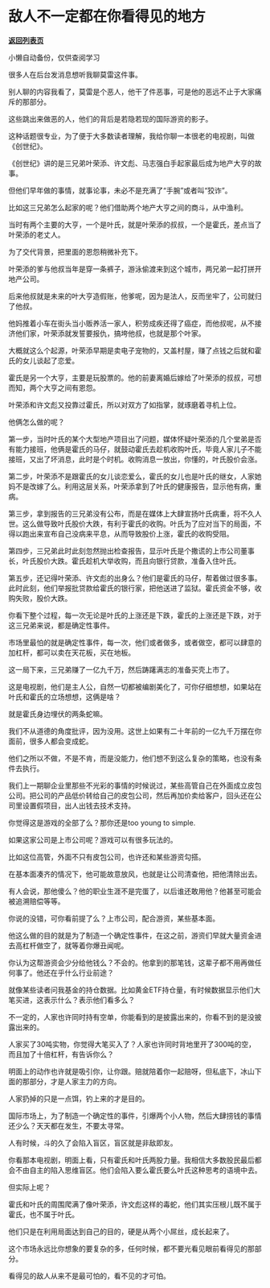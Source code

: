 # 敌人不一定都在你看得见的地方

[**返回列表页**](/gzh/记忆承载3)

小懒自动备份，仅供查阅学习

很多人在后台发消息想听我聊莫雷这件事。  

  

别人聊的内容我看了，莫雷是个恶人，他干了件恶事，可是他的恶远不止于大家痛斥的那部分。

  

这些跳出来做恶的人，他们的背后是若隐若现的国际游资的影子。

  

这种话题很专业，为了便于大多数读者理解，我给你聊一本很老的电视剧，叫做《创世纪》。  

  

《创世纪》讲的是三兄弟叶荣添、许文彪、马志强白手起家最后成为地产大亨的故事。

  

但他们早年做的事情，就事论事，未必不是充满了“手腕”或者叫“狡诈”。

  

比如这三兄弟怎么起家的呢？他们借助两个地产大亨之间的商斗，从中渔利。  

  

当时有两个主要的大亨，一个是叶氏，就是叶荣添的叔叔，一个是霍氏，差点当了叶荣添的老丈人。

  

为了交代背景，把里面的恩怨稍微补充下。  

  

叶荣添的爹与他叔当年是穿一条裤子，游泳偷渡来到这个城市，两兄弟一起打拼开地产公司。

  

后来他叔就是未来的叶大亨造假账，他爹呢，因为是法人，反而坐牢了，公司就归了他叔。

  

他妈推着小车在街头当小贩养活一家人，积劳成疾还得了癌症，而他叔呢，从不接济他们家，叶荣添就发誓要报仇，搞垮他叔，也就是那个叶家。

  

大概就这么个起源，叶荣添早期是卖电子宠物的，又盖村屋，赚了点钱之后就和霍氏的女儿谈起了恋爱。

  

霍氏是另一个大亨，主要是玩股票的。他的前妻离婚后嫁给了叶荣添的叔叔，可想而知，两个大亨之间有恩怨。

  

叶荣添和许文彪又投靠过霍氏，所以对双方了如指掌，就琢磨着寻机上位。

  

他俩怎么做的呢？

  

第一步，当时叶氏的某个大型地产项目出了问题，媒体怀疑叶荣添的几个堂弟是否有能力接班，他俩是霍氏的马仔，就鼓动霍氏去趁机收购叶氏，毕竟人家儿子不能接班，又出了坏消息，此时是个时机。收购消息一放出，你懂的，叶氏股价会涨。

  

第二步，叶荣添不是跟霍氏的女儿谈恋爱么，霍氏的女儿也是叶氏的继女，人家她妈不是改嫁了么。利用这层关系，叶荣添拿到了叶氏的健康报告，显示他有病，重病。

  

第三步，拿到报告的三兄弟没有公布，而是在媒体上大肆宣扬叶氏病重，将不久人世。这么做导致叶氏股价大跌，有利于霍氏的收购。叶氏为了应对当下的局面，不得以跑出来宣布自己没病来平息，从而导致股价上涨，霍氏的收购受阻。

  

第四步，三兄弟此时此刻忽然抛出检查报告，显示叶氏是个撒谎的上市公司董事长，叶氏股价大跌。霍氏趁机大举收购，而且向银行贷款，准备入住叶氏。

  

第五步，还记得叶荣添、许文彪的出身么？他们是霍氏的马仔，帮着做过很多事。此时此刻，他们举报批贷款给霍氏的银行家，把他送进了监狱。霍氏资金不够，收购失败，股价大跌。

  

你看下整个过程，每一次无论是叶氏的上涨还是下跌，霍氏的上涨还是下跌，对于这三兄弟来说，都是确定性事件。  

  

市场里最怕的就是确定性事件，每一次，他们或者做多，或者做空，都可以肆意的加杠杆，都可以卖在天花板，买在地板。  

  

这一局下来，三兄弟赚了一亿九千万，然后踌躇满志的准备买壳上市了。

  

这是电视剧，他们是主人公，自然一切都被编剧美化了，可你仔细想想，如果站在叶氏和霍氏的立场想想，这俩是啥？  

  

就是霍氏身边埋伏的两条蛇嘛。

  

我们不从道德的角度批评，因为没用。这世上如果有二十年前的一亿九千万摆在你面前，很多人都会变成蛇。  

  

他们之所以不做，不是不肯，而是没能力，他们想不到这么复杂的策略，也没有条件去执行。

  

我们上一期聊企业里那些不光彩的事情的时候说过，某些高管自己在外面成立皮包公司。把公司的产品低价转给自己的皮包公司，然后再加价卖给客户，回头还在公司里设置假项目，出人出钱去技术支持。

  

你觉得这是游戏的全部了么？那你还是too young to simple.

  

如果这家公司是上市公司呢？游戏可以有很多玩法的。

  

比如这位高管，外面不只有皮包公司，也许还和某些游资勾搭。

  

在基本面凑齐的情况下，他可能故意放风，也就是让公司清查他，把他清除出去。  

  

有人会说，那他傻么？他的职业生涯不是完蛋了，以后谁还敢用他？他甚至可能会被追溯赔偿等等。  

  

你说的没错，可你看前提了么？上市公司，配合游资，某些基本面。  

  

他这么做的目的就是为了制造一个确定性事件，在这之前，游资们早就大量资金进去高杠杆做空了，就等着你爆丑闻呢。  

  

你认为这帮游资会少分给他钱么？不会的。他拿到的那笔钱，这辈子都不用再做任何事了。他还在乎什么行业前途？

  

就像某些读者问我基金的持仓数据。比如黄金ETF持仓量，有时候数据显示他们大笔买进，这表示什么？表示他们看多么？

  

不一定的，人家也许同时持有空单，你能看到的是披露出来的，你看不到的是没披露出来的。

  

人家买了30吨实物，你觉得大笔买入了？人家也许同时背地里开了300吨的空，而且加了十倍杠杆，有告诉你么？  

  

明面上的动作也许就是吸引你，让你跟。赔就陪着你一起赔呀，但私底下，冰山下面的那部分，才是人家主力的方向。  

  

人家扔掉的只是一点饵，钓上来的才是目的。

  

国际市场上，为了制造一个确定性的事件，引爆两个小人物，然后大肆捞钱的事情还少么？天天都在发生，不要太寻常。

  

人有时候，斗的久了会陷入盲区，盲区就是非敌即友。  

  

你看那本电视剧，明面上看，只有霍氏和叶氏两股力量。我相信大多数股民最后都会不由自主的陷入思维盲区。他们会陷入要么霍氏要么叶氏这种思考的语境中去。

  

但实际上呢？

  

霍氏和叶氏的周围爬满了像叶荣添，许文彪这样的毒蛇，他们其实压根儿既不属于霍氏，也不属于叶氏。

  

他们只是在利用局面达到自己的目的，硬是从两个小屌丝，成长起来了。  

  

这个市场永远比你想象的要复杂的多，任何时候，都不要光看见眼前看得见的那部分。  

  

看得见的敌人从来不是最可怕的，看不见的才可怕。

